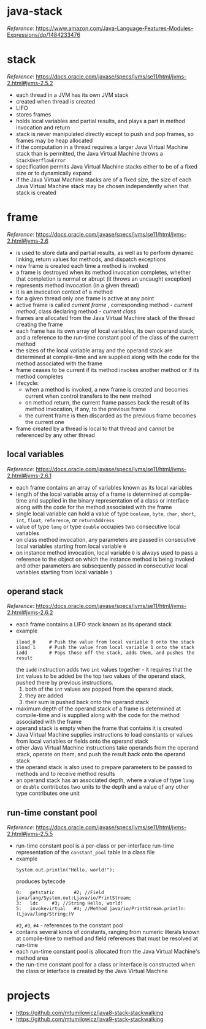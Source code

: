 # java-stack

_Reference_: https://www.amazon.com/Java-Language-Features-Modules-Expressions/dp/1484233476

# stack
_Reference_: https://docs.oracle.com/javase/specs/jvms/se11/html/jvms-2.html#jvms-2.5.2

* each thread in a JVM has its own JVM stack
* created when thread is created
* LIFO
* stores frames
* holds local variables and partial results, and plays a part in method invocation and return
* stack is never manipulated directly except to push and pop frames, so frames may be heap allocated
* if the computation in a thread requires a larger Java Virtual Machine stack than is permitted, 
the Java Virtual Machine throws a `StackOverflowError`
* specification permits Java Virtual Machine stacks either to be of a fixed size or to dynamically expand
* if the Java Virtual Machine stacks are of a fixed size, the size of each Java Virtual Machine stack may 
be chosen independently when that stack is created

# frame
_Reference_: https://docs.oracle.com/javase/specs/jvms/se11/html/jvms-2.html#jvms-2.6

* is used to store data and partial results, as well as to perform dynamic linking, 
return values for methods, and dispatch exceptions
* new frame is created each time a method is invoked
* a frame is destroyed when its method invocation completes, whether that completion is normal or abrupt 
(it throws an uncaught exception)
* represents method invocation (in a given thread)
* it is an invocation context of a method
* for a given thread only one frame is active at any point
* active frame is called _current frame_ , corresponding method - _current method_, class declaring method - 
_current class_ 
* frames are allocated from the Java Virtual Machine stack of the thread creating the frame
* each frame has its own array of local variables, its own operand stack, and a reference 
to the run-time constant pool of the class of the current method
* the sizes of the local variable array and the operand stack are determined at compile-time and are 
supplied along with the code for the method associated with the frame
* frame ceases to be current if its method invokes another method or if its method completes
* lifecycle: 
    * when a method is invoked, a new frame is created and becomes current when control transfers to the new method
    * on method return, the current frame passes back the result of its method invocation, if any, to the previous frame
    * the current frame is then discarded as the previous frame becomes the current one
* frame created by a thread is local to that thread and cannot be referenced by any other thread
    
## local variables
_Reference_: https://docs.oracle.com/javase/specs/jvms/se11/html/jvms-2.html#jvms-2.6.1

* each frame contains an array of variables known as its local variables
* length of the local variable array of a frame is determined at compile-time and supplied in the binary 
representation of a class or interface along with the code for the method associated with the frame
* single local variable can hold a value of type `boolean`, `byte`, `char`, `short`, `int`, `float`, 
`reference`, or `returnAddress`
* value of type `long` or type `double` occupies two consecutive local variables
* on class method invocation, any parameters are passed in consecutive local variables starting from local variable `0`
* on instance method invocation, local variable `0` is always used to pass a reference to the object on which the 
instance method is being invoked and other parameters are subsequently passed  in consecutive local variables 
starting from local variable `1`

## operand stack
_Reference_: https://docs.oracle.com/javase/specs/jvms/se11/html/jvms-2.html#jvms-2.6.2

* each frame contains a LIFO stack known as its operand stack
* example
    ```
    iload_0     # Push the value from local variable 0 onto the stack
    iload_1     # Push the value from local variable 1 onto the stack
    iadd        # Pops those off the stack, adds them, and pushes the result
    ```
    the `iadd` instruction adds two `int` values together - it requires that the `int` values to be 
    added be the top two values of the operand stack, pushed there by previous instructions. 
    1. both of the `int` values are popped from the operand stack. 
    1. they are added
    1. their sum is pushed back onto the operand stack
* maximum depth of the operand stack of a frame is determined at compile-time and is supplied along 
with the code for the method associated with the frame
* operand stack is empty when the frame that contains it is created
* Java Virtual Machine supplies instructions to load constants or values from local variables or 
fields onto the operand stack
* other Java Virtual Machine instructions take operands from the operand stack, operate on them, and push the 
result back onto the operand stack
* the operand stack is also used to prepare parameters to be passed to methods and to receive method results
* an operand stack has an associated depth, where a value of type `long` or `double` contributes two units to the depth 
and a value of any other type contributes one unit

## run-time constant pool
_Reference_: https://docs.oracle.com/javase/specs/jvms/se11/html/jvms-2.html#jvms-2.5.5

* run-time constant pool is a per-class or per-interface run-time representation of the `constant_pool` 
table in a class file
* example
    ```
    System.out.println("Hello, world!");
    ```
    produces bytecode
    ```
    0:   getstatic       #2; //Field java/lang/System.out:Ljava/io/PrintStream;              
    3:   ldc     #3; //String Hello, world!                                                  
    5:   invokevirtual   #4; //Method java/io/PrintStream.println:(Ljava/lang/String;)V
    ```
    `#2`, `#3`, `#4` - references to the constant pool
* contains several kinds of constants, ranging from numeric literals known at compile-time to method and 
field references that must be resolved at run-time
* each run-time constant pool is allocated from the Java Virtual Machine's method area
* the run-time constant pool for a class or interface is constructed when the class or interface is created
by the Java Virtual Machine

# projects
* https://github.com/mtumilowicz/java8-stack-stackwalking
* https://github.com/mtumilowicz/java9-stack-stackwalking